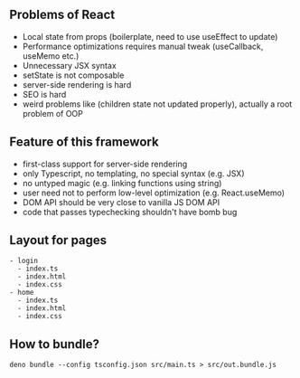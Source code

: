 ## Problems of React
- Local state from props (boilerplate, need to use useEffect to update)
- Performance optimizations requires manual tweak (useCallback, useMemo etc.)
- Unnecessary JSX syntax
- setState is not composable
- server-side rendering is hard
- SEO is hard
- weird problems like (children state not updated properly), actually a root problem of OOP

## Feature of this framework
- first-class support for server-side rendering
- only Typescript, no templating, no special syntax (e.g. JSX)
- no untyped magic (e.g. linking functions using string)
- user need not to perform low-level optimization (e.g. React.useMemo)
- DOM API should be very close to vanilla JS DOM API
- code that passes typechecking shouldn't have bomb bug


## Layout for pages
```
- login
  - index.ts
  - index.html
  - index.css
- home
  - index.ts
  - index.html
  - index.css
```

## How to bundle?
```
deno bundle --config tsconfig.json src/main.ts > src/out.bundle.js
```